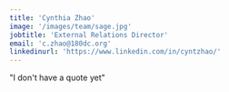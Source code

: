 ```yaml
---
title: 'Cynthia Zhao'
image: '/images/team/sage.jpg'
jobtitle: 'External Relations Director'
email: 'c.zhao@180dc.org'
linkedinurl: 'https://www.linkedin.com/in/cyntzhao/'
---
```


"I don't have a quote yet"

